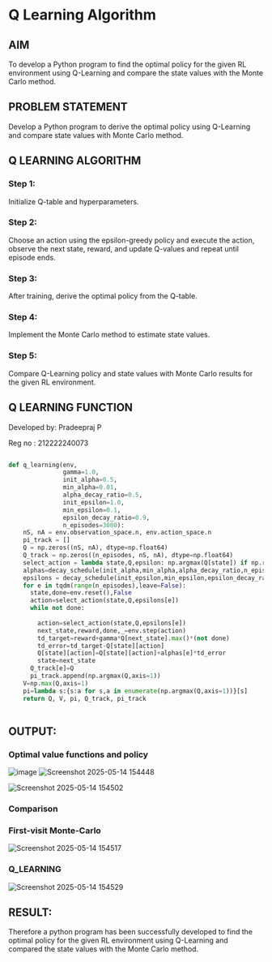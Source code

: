 # Q Learning Algorithm


## AIM
To develop a Python program to find the optimal policy for the given RL environment using Q-Learning and compare the state values with the Monte Carlo method.
## PROBLEM STATEMENT
Develop a Python program to derive the optimal policy using Q-Learning and compare state values with Monte Carlo method.
## Q LEARNING ALGORITHM
### Step 1:
Initialize Q-table and hyperparameters.

### Step 2:
Choose an action using the epsilon-greedy policy and execute the action, observe the next state, reward, and update Q-values and repeat until episode ends.

### Step 3:
After training, derive the optimal policy from the Q-table.

### Step 4:
Implement the Monte Carlo method to estimate state values.

### Step 5:
Compare Q-Learning policy and state values with Monte Carlo results for the given RL environment.
## Q LEARNING FUNCTION
Developed by: Pradeepraj P

Reg no : 212222240073

```python

def q_learning(env, 
               gamma=1.0,
               init_alpha=0.5,
               min_alpha=0.01,
               alpha_decay_ratio=0.5,
               init_epsilon=1.0,
               min_epsilon=0.1,
               epsilon_decay_ratio=0.9,
               n_episodes=3000):
    nS, nA = env.observation_space.n, env.action_space.n
    pi_track = []
    Q = np.zeros((nS, nA), dtype=np.float64)
    Q_track = np.zeros((n_episodes, nS, nA), dtype=np.float64)
    select_action = lambda state,Q,epsilon: np.argmax(Q[state]) if np.random.random()>epsilon else np.random.randint(len(Q[state]))
    alphas=decay_schedule(init_alpha,min_alpha,alpha_decay_ratio,n_episodes)
    epsilons = decay_schedule(init_epsilon,min_epsilon,epsilon_decay_ratio,n_episodes)
    for e in tqdm(range(n_episodes),leave=False):
      state,done=env.reset(),False
      action=select_action(state,Q,epsilons[e])
      while not done:
        
        action=select_action(state,Q,epsilons[e])
        next_state,reward,done,_=env.step(action)
        td_target=reward+gamma*Q[next_state].max()*(not done)
        td_error=td_target-Q[state][action]
        Q[state][action]=Q[state][action]+alphas[e]*td_error
        state=next_state
      Q_track[e]=Q
      pi_track.append(np.argmax(Q,axis=1))
    V=np.max(Q,axis=1)
    pi=lambda s:{s:a for s,a in enumerate(np.argmax(Q,axis=1))}[s]
    return Q, V, pi, Q_track, pi_track
 
```

## OUTPUT:
### Optimal value functions and policy

![image](https://github.com/user-attachments/assets/4ad8f183-3388-477b-a05b-010eededc289)
![Screenshot 2025-05-14 154448](https://github.com/user-attachments/assets/039818d2-c165-4b06-8c61-3277543f594f)

![Screenshot 2025-05-14 154502](https://github.com/user-attachments/assets/a042dcc8-909c-42db-9af5-de07321aef8a)

### Comparison
### First-visit Monte-Carlo
![Screenshot 2025-05-14 154517](https://github.com/user-attachments/assets/d6d0f3d0-6aff-48bc-adfa-11efb3c0fc0c)

### Q_LEARNING
![Screenshot 2025-05-14 154529](https://github.com/user-attachments/assets/75a16776-047a-4f0d-9a4f-f081ef0cda94)

## RESULT:

Therefore a python program has been successfully developed to find the optimal policy for the given RL environment using Q-Learning and compared the state values with the Monte Carlo method.
